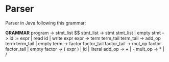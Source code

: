 Parser
======

Parser in Java following this grammar:

****GRAMMAR****
program -> stmt_list $$
stmt_list -> stmt stmt_list | empty
stmt ->  id := expr | read id | write expr
expr -> term term_tail
term_tail -> add_op term term_tail | empty
term -> factor factor_tail
factor_tail -> mul_op factor factor_tail |  empty
factor -> ( expr ) | id | literal
add_op -> + | -
mult_op -> * | /
